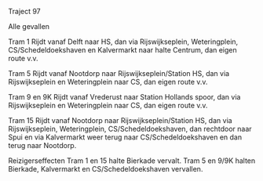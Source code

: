 Traject 97 

Alle gevallen

Tram 1
Rijdt vanaf Delft naar HS, dan via Rijswijkseplein, Weteringplein,
CS/Schedeldoekshaven en Kalvermarkt naar halte Centrum, dan eigen route v.v. 

Tram 5 
Rijdt vanaf Nootdorp naar Rijswijkseplein/Station HS, dan via Rijswijkseplein
en Weteringplein naar CS, dan eigen route v.v. 

Tram 9 en 9K
Rijdt vanaf Vrederust naar Station Hollands spoor, dan via Rijswijkseplein en
Weteringplein naar CS, dan eigen route v.v. 

Tram 15
Rijdt vanaf Nootdorp naar Rijswijkseplein/Station HS, dan via Rijswijkseplein,
Weteringplein, CS/Schedeldoekshaven, dan rechtdoor naar Spui en via
Kalvermarkt weer terug naar CS/Schedeldoekshaven en dan terug naar Nootdorp.

Reizigerseffecten
Tram 1 en 15 halte Bierkade vervalt.
Tram 5 en 9/9K halten Bierkade, Kalvermarkt en CS/Schedeldoekshaven vervallen.
